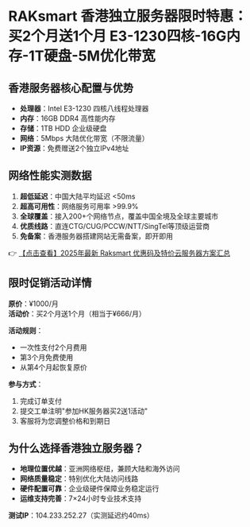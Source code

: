 # RAKsmart 香港独立服务器限时特惠：买2个月送1个月 E3-1230四核-16G内存-1T硬盘-5M优化带宽

## 香港服务器核心配置与优势

- **处理器**：Intel E3-1230 四核八线程处理器
- **内存**：16GB DDR4 高性能内存
- **存储**：1TB HDD 企业级硬盘
- **网络**：5Mbps 大陆优化带宽（不限流量）
- **IP资源**：免费赠送2个独立IPv4地址

## 网络性能实测数据

1. **超低延迟**：中国大陆平均延迟 <50ms
2. **超高可用性**：网络服务可用率 >99.9%
3. **全球覆盖**：接入200+个网络节点，覆盖中国全境及全球主要城市
4. **优质线路**：直连CTG/CUG/PCCW/NTT/SingTel等顶级运营商
5. **免备案**：香港服务器搭建网站无需备案，即开即用

👉 [【点击查看】2025年最新 Raksmart 优惠码及特价云服务器方案汇总](https://bit.ly/raksmart)

## 限时促销活动详情

**原价**：¥1000/月  
**活动价**：买2个月送1个月（相当于¥666/月）

**活动规则**：
- 一次性支付2个月费用
- 第3个月免费使用
- 从第4个月起恢复原价

**参与方式**：
1. 完成订单支付
2. 提交工单注明"参加HK服务器买2送1活动"
3. 客服将为您调整价格和到期日

## 为什么选择香港独立服务器？

- **地理位置优越**：亚洲网络枢纽，兼顾大陆和海外访问
- **网络质量稳定**：特别优化大陆访问线路
- **硬件配置可靠**：企业级硬件保障业务稳定运行
- **运维支持完善**：7×24小时专业技术支持

**测试IP**：104.233.252.27（实测延迟约40ms）